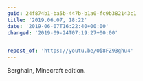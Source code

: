 ```yaml
---
guid: 24f874b1-ba5b-447b-b1a0-fc9b382143c1
title: '2019.06.07, 18:22'
date: '2019-06-07T16:22:40+00:00'
changed: '2019-09-24T07:19:27+00:00'


repost_of: 'https://youtu.be/Oi8FZ93ghu4'
---
```


Berghain, Minecraft edition. 
